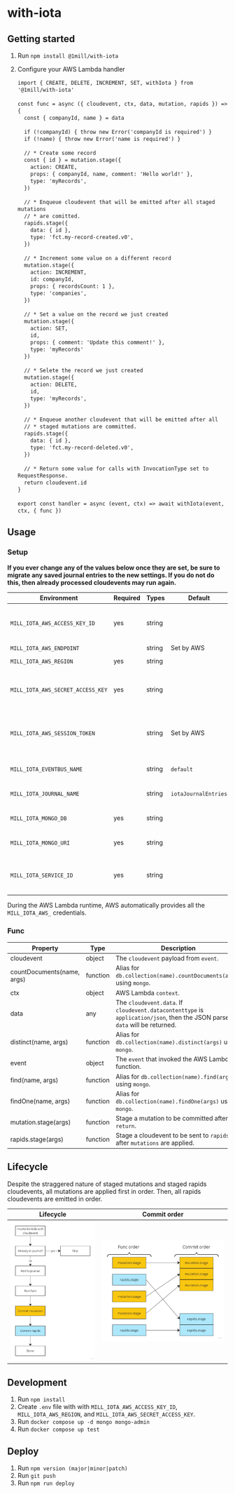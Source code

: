 # with-iota

## Getting started

1. Run `npm install @1mill/with-iota`
1. Configure your AWS Lambda handler

    ```node
    import { CREATE, DELETE, INCREMENT, SET, withIota } from '@1mill/with-iota'

    const func = async ({ cloudevent, ctx, data, mutation, rapids }) => {
      const { companyId, name } = data

      if (!companyId) { throw new Error('companyId is required') }
      if (!name) { throw new Error('name is required') }

      // * Create some record
      const { id } = mutation.stage({
        action: CREATE,
        props: { companyId, name, comment: 'Hello world!' },
        type: 'myRecords',
      })

      // * Enqueue cloudevent that will be emitted after all staged mutations
      // * are comitted.
      rapids.stage({
        data: { id },
        type: 'fct.my-record-created.v0',
      })

      // * Increment some value on a different record
      mutation.stage({
        action: INCREMENT,
        id: companyId,
        props: { recordsCount: 1 },
        type: 'companies',
      })

      // * Set a value on the record we just created
      mutation.stage({
        action: SET,
        id,
        props: { comment: 'Update this comment!' },
        type: 'myRecords'
      })

      // * Selete the record we just created
      mutation.stage({
        action: DELETE,
        id,
        type: 'myRecords',
      })

      // * Enqueue another cloudevent that will be emitted after all
      // * staged mutations are committed.
      rapids.stage({
        data: { id },
        type: 'fct.my-record-deleted.v0',
      })

      // * Return some value for calls with InvocationType set to RequestResponse.
      return cloudevent.id
    }

    export const handler = async (event, ctx) => await withIota(event, ctx, { func })
    ```

## Usage

### Setup

**If you ever change any of the values below once they are set, be sure to migrate any saved journal entries to the new settings. If you do not do this, then already processed cloudevents may run again.**

| Environment                       | Required | Types  | Default              | Description                                            |
|-----------------------------------|----------|--------|----------------------|--------------------------------------------------------|
| `MILL_IOTA_AWS_ACCESS_KEY_ID`     | yes      | string |                      | AWS Access Key with permissions to AWS EventBridge.    |
| `MILL_IOTA_AWS_ENDPOINT`          |          | string | Set by AWS           |                                                        |
| `MILL_IOTA_AWS_REGION`            | yes      | string |                      | Valid AWS Region.                                      |
| `MILL_IOTA_AWS_SECRET_ACCESS_KEY` | yes      | string |                      | AWS Secret Key with permissions to AWS EventBridge.    |
| `MILL_IOTA_AWS_SESSION_TOKEN`     |          | string | Set by AWS           | AWS Session Token with permissions to AWS EventBridge. |
| `MILL_IOTA_EVENTBUS_NAME`         |          | string | `default`            | Name of the AWS EventBridge.                           |
| `MILL_IOTA_JOURNAL_NAME`          |          | string | `iotaJournalEntries` | Name of the MongoDB collection.                        |
| `MILL_IOTA_MONGO_DB`              | yes      | string |                      | Name of the MongoDB Database.                          |
| `MILL_IOTA_MONGO_URI`             | yes      | string |                      | URI of the MongoDB Cluster.                            |
| `MILL_IOTA_SERVICE_ID`            | yes      | string |                      | Unique name of the service / application itself.       |

During the AWS Lambda runtime, AWS automatically provides all the `MILL_IOTA_AWS_` credentials.

### Func

| Property       | Type      |Description |
|----------------|-----------|------------|
| cloudevent                 | object   | The `cloudevent` payload from `event`. |
| countDocuments(name, args) | function | Alias for `db.collection(name).countDocuments(args)` using `mongo`. |
| ctx                        | object   | AWS Lambda `context`. |
| data                       | any      | The `cloudevent.data`. If `cloudevent.datacontenttype` is `application/json`, then the JSON parsed `data` will be returned. |
| distinct(name, args)       | function | Alias for `db.collection(name).distinct(args)` using `mongo`. |
| event                      | object   | The `event` that invoked the AWS Lambda function. |
| find(name, args)           | function | Alias for `db.collection(name).find(args)` using `mongo`. |
| findOne(name, args)        | function | Alias for `db.collection(name).findOne(args)` using `mongo`. |
| mutation.stage(args)       | function | Stage a mutation to be committed after `return`. |
| rapids.stage(args)         | function | Stage a cloudevent to be sent to `rapids` after `mutations` are applied. |

## Lifecycle

Despite the straggered nature of staged mutations and staged rapids cloudevents, all mutations are applied first in order. Then, all rapids cloudevents are emitted in order.

| Lifecycle | Commit order |
| --- | --- |
| ![Image communicating lifecycle](./images/lifecycle.jpg) | ![Image communicating that all mutations are applied first followed by all rapids cloudevents](./images/commit-order.jpg) |

## Development

1. Run `npm install`
1. Create `.env` file with with `MILL_IOTA_AWS_ACCESS_KEY_ID`, `MILL_IOTA_AWS_REGION`, and `MILL_IOTA_AWS_SECRET_ACCESS_KEY`.
1. Run `docker compose up -d mongo mongo-admin`
1. Run `docker compose up test`

## Deploy

1. Run `npm version (major|minor|patch)`
1. Run `git push`
1. Run `npm run deploy`
